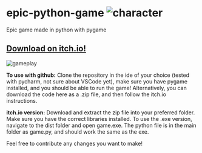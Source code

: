 # epic-python-game ![character](https://github.com/Trickshotblaster/epic-python-game/assets/107130695/335eddf1-ad8c-438a-bccc-7ec5f642c9fa)
Epic game made in python with pygame
<h2>
<a href="https://trickshotblaster.itch.io/epic-python-game">Download on itch.io!</a>
</h2>



![gameplay](https://github.com/Trickshotblaster/epic-python-game/assets/107130695/7725624d-e04b-4ed5-aae4-55e505f622d1)

**To use with github:**
Clone the repository in the ide of your choice (tested with pycharm, not sure about VSCode yet), make sure you have pygame installed, and you should be able to run the game! Alternatively, you can download the code here as a .zip file, and then follow the itch.io instructions.

**itch.io version:**
Download and extract the zip file into your preferred folder. Make sure you have the correct libraries installed. To use the .exe version, navigate to the dist folder and open game.exe. The python file is in the main folder as game.py, and should work the same as the exe.

Feel free to contribute any changes you want to make!

